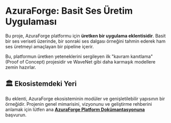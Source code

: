 # AzuraForge: Basit Ses Üretim Uygulaması

Bu proje, AzuraForge platformu için **üretken bir uygulama eklentisidir**. Basit bir ses veriseti üzerinde, bir sonraki ses dalgası örneğini tahmin ederek ham ses üretmeyi amaçlayan bir pipeline içerir.

Bu, platformun üretken yeteneklerini sergileyen ilk "kavram kanıtlama" (Proof of Concept) projesidir ve WaveNet gibi daha karmaşık modellere zemin hazırlar.

## 🏛️ Ekosistemdeki Yeri

Bu eklenti, AzuraForge ekosisteminin modüler ve genişletilebilir yapısının bir örneğidir. Projenin genel mimarisini, vizyonunu ve geliştirme rehberini anlamak için lütfen ana **[AzuraForge Platform Dokümantasyonuna](https://github.com/AzuraForge/platform/tree/main/docs)** başvurun.